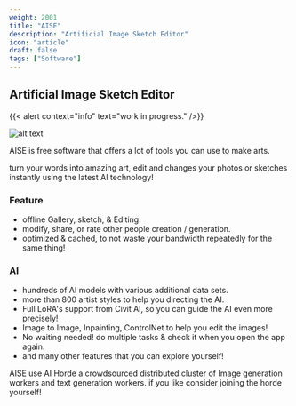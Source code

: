 ```yaml
---
weight: 2001
title: "AISE"
description: "Artificial Image Sketch Editor"
icon: "article"
draft: false
tags: ["Software"]
---
```


## Artificial Image Sketch Editor

{{< alert context="info" text="work in progress." />}}

![alt text](https://img.itch.zone/aW1nLzEzMjU2NDkyLnBuZw==/original/Um8jz9.png)

AISE is free software that offers a lot of tools you can use to make arts.

turn your words into amazing art, edit and changes your photos or sketches instantly using the latest AI technology!

### Feature

- offline Gallery, sketch, & Editing.
- modify, share, or rate other people creation / generation.
- optimized & cached, to not waste your bandwidth repeatedly for the same thing!

### AI

- hundreds of AI models with various additional data sets.
- more than 800 artist styles to help you directing the AI.
- Full LoRA's support from Civit AI, so you can guide the AI even more precisely!
- Image to Image, Inpainting, ControlNet to help you edit the images!
- No waiting needed! do multiple tasks & check it when you open the app again.
- and many other features that you can explore yourself!

AISE use AI Horde a crowdsourced distributed cluster of Image generation workers and text generation workers. if you like consider joining the horde yourself!
